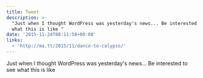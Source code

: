 ```yaml
---
title: Tweet
description: >-
  "Just when I thought WordPress was yesterday's news... Be interested to see
  what this is like "
date: '2015-11-24T08:11:58+00:00'
links:
  - 'http://ma.tt/2015/11/dance-to-calypso/'
---
```

Just when I thought WordPress was yesterday's news... Be interested to see what this is like 
